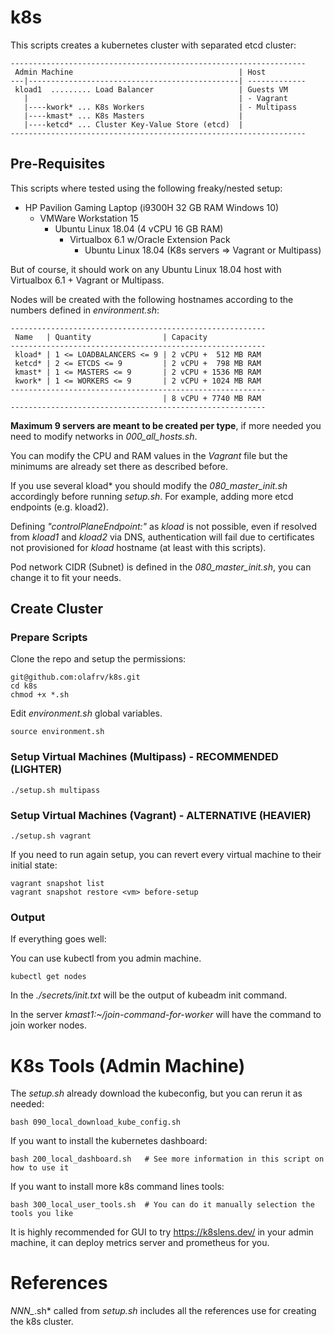 # k8s

This scripts creates a kubernetes cluster with separated etcd cluster:

```
------------------------------------------------------------------
 Admin Machine                                     | Host
---|-----------------------------------------------| -------------
 kload1  ......... Load Balancer                   | Guests VM 
   |                                               | - Vagrant
   |----kwork* ... K8s Workers                     | - Multipass
   |----kmast* ... K8s Masters                     |
   |----ketcd* ... Cluster Key-Value Store (etcd)  |
------------------------------------------------------------------
```

## Pre-Requisites

This scripts where tested using the following freaky/nested setup:

- HP Pavilion Gaming Laptop (i9300H 32 GB RAM Windows 10)
  - VMWare Workstation 15 
    - Ubuntu Linux 18.04 (4 vCPU 16 GB RAM)
      - Virtualbox 6.1 w/Oracle Extension Pack
        - Ubuntu Linux 18.04 (K8s servers => Vagrant or Multipass)

But of course, it should work on any Ubuntu Linux 18.04 host with Virtualbox 6.1 + Vagrant or Multipass.

Nodes will be created with the following hostnames according to the numbers defined in *environment.sh*:
```
---------------------------------------------------------
 Name   | Quantity                | Capacity             
---------------------------------------------------------
 kload* | 1 <= LOADBALANCERS <= 9 | 2 vCPU +  512 MB RAM
 ketcd* | 2 <= ETCDS <= 9         | 2 vCPU +  798 MB RAM
 kmast* | 1 <= MASTERS <= 9       | 2 vCPU + 1536 MB RAM
 kwork* | 1 <= WORKERS <= 9       | 2 vCPU + 1024 MB RAM
---------------------------------------------------------
                                  | 8 vCPU + 7740 MB RAM
---------------------------------------------------------
```

**Maximum 9 servers are meant to be created per type**, if more needed you need to modify networks in *000_all_hosts.sh*.

You can modify the CPU and RAM values in the *Vagrant* file but the minimums are already set there as described before.

If you use several kload* you should modify the *080_master_init.sh* accordingly before running *setup.sh*. For example, adding more etcd endpoints (e.g. kload2). 

Defining *"controlPlaneEndpoint:"* as *kload* is not possible, even if resolved from *kload1* and *kload2* via DNS, authentication will fail due to certificates not provisioned for *kload* hostname (at least with this scripts).

Pod network CIDR (Subnet) is defined in the *080_master_init.sh*, you can change it to fit your needs.

## Create Cluster

### Prepare Scripts

Clone the repo and setup the permissions:
```
git@github.com:olafrv/k8s.git
cd k8s
chmod +x *.sh
```

Edit *environment.sh* global variables.
```
source environment.sh
```

### Setup Virtual Machines (Multipass) - RECOMMENDED (LIGHTER)
```
./setup.sh multipass
```

### Setup Virtual Machines (Vagrant) - ALTERNATIVE (HEAVIER)

```
./setup.sh vagrant
```

If you need to run again setup, you can revert every virtual machine to their initial state:
```
vagrant snapshot list
vagrant snapshot restore <vm> before-setup
```

### Output

If everything goes well:

You can use kubectl from you admin machine.
```
kubectl get nodes
```

In the *./secrets/init.txt* will be the output of kubeadm init command.

In the server *kmast1:~/join-command-for-worker* will have the command to join worker nodes.

# K8s Tools (Admin Machine)

The *setup.sh* already download the kubeconfig, but you can rerun it as needed:
```
bash 090_local_download_kube_config.sh
```

If you want to install the kubernetes dashboard:
```
bash 200_local_dashboard.sh   # See more information in this script on how to use it
```

If you want to install more k8s command lines tools:
```
bash 300_local_user_tools.sh  # You can do it manually selection the tools you like
```

It is highly recommended for GUI to try https://k8slens.dev/ in your admin machine, it can deploy metrics server and prometheus for you.

# References

*NNN_*.sh* called from *setup.sh* includes all the references use for creating the k8s cluster.
